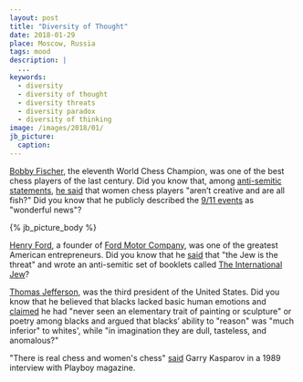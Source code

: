 ```yaml
---
layout: post
title: "Diversity of Thought"
date: 2018-01-29
place: Moscow, Russia
tags: mood
description: |
  ...
keywords:
  - diversity
  - diversity of thought
  - diversity threats
  - diversity paradox
  - diversity of thinking
image: /images/2018/01/
jb_picture:
  caption:
---
```


[Bobby Fischer](https://en.wikipedia.org/wiki/Bobby_Fischer),
the eleventh World Chess Champion, was one of the best chess players
of the last century. Did you know that,
among [anti-semitic statements](https://en.wikiquote.org/wiki/Bobby_Fischer),
[he said](https://www.theguardian.com/books/2007/apr/22/sportandleisure.features)
that women chess players "aren’t creative and are all fish?"
Did you know that he publicly described the
[9/11 events](https://en.wikipedia.org/wiki/September_11_attacks) as "wonderful news"?

<!--more-->

{% jb_picture_body %}

[Henry Ford](https://en.wikipedia.org/wiki/Henry_Ford),
a founder of
[Ford Motor Company](https://en.wikipedia.org/wiki/Ford_Motor_Company),
was one of the greatest American entrepreneurs. Did you know that he
[said](https://en.wikiquote.org/wiki/Henry_Ford#Quotes)
that "the Jew is the threat" and wrote an anti-semitic set of booklets called
[The International Jew](https://en.wikipedia.org/wiki/The_International_Jew)?

[Thomas Jefferson](https://en.wikipedia.org/wiki/Thomas_Jefferson),
was the third president of the United States. Did you know that he believed
that blacks lacked basic human emotions and
[claimed](http://www.nytimes.com/2012/12/01/opinion/the-real-thomas-jefferson.html)
he had "never seen an elementary trait of painting or sculpture"
or poetry among blacks and argued that blacks’ ability to "reason" was
"much inferior" to whites', while
"in imagination they are dull, tasteless, and anomalous?"

"There is real chess and women's chess" [said](https://www.telegraph.co.uk/news/2017/12/02/garry-kasparov-wrong-women-playing-chess/)
Garry Kasparov in a 1989 interview with Playboy magazine.

